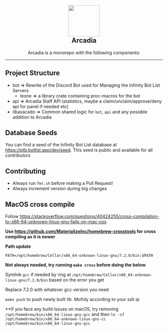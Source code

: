 <h2 align='center'>
  <img src="https://cdn.infinitybots.xyz/images/png/Infinity5.png" height='100px' width='100px' />
  <br> 
  Arcadia
</h2>
<p align="center">
 Arcadia is a monorepo with the following components:
</p>

<hr>

## Project Structure

- bot => Rewrite of the Discord Bot used for Managing the Infinity Bot List Servers
  - leone => a library crate containing proc-macros for the bot
- api => Arcadia Staff API (statistics, maybe a claim/unclaim/approve/deny api for panel if needed etc)
- libavacado => Common shared logic for ``bot``, ``api`` and any possible addition to Arcadia

## Database Seeds

You can find a seed of the Infinity Bot List database at https://ptb.botlist.app/dev/seed. This seed is public and available for all contributors

## Contributing

- Always run ``fmt.sh`` before making a Pull Request!
- Always increment version during big changes

## MacOS cross compile

Follow https://stackoverflow.com/questions/40424255/cross-compilation-to-x86-64-unknown-linux-gnu-fails-on-mac-osx

**Use https://github.com/MaterializeInc/homebrew-crosstools for cross compiling as it is newer**

**Path update**

``PATH=/opt/homebrew/Cellar/x86_64-unknown-linux-gnu/7.2.0/bin:$PATH``

**Not always needed, try running ``make cross`` before doing the below**

Symlink ``gcc`` if needed by ring at ``/opt/homebrew/Cellar/x86_64-unknown-linux-gnu/7.2.0/bin`` based on the error you get

Replace 7.2.0 with whatever gcc version you need

``make push`` to push newly built lib. Mofidy according to your ssh ip

**If you face any build issues on macOS, try removing ``/opt/homebrew/bin/x86_64-linux-gnu-gcc`` and then ``ln -sf /opt/homebrew/bin/x86_64-unknown-linux-gnu-cc /opt/homebrew/bin/x86_64-linux-gnu-gcc``

